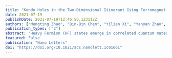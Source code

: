 ```yaml
---
title: "Kondo Holes in the Two-Dimensional Itinerant Ising Ferromagnet Fe3GeTe2"
date: 2021-07-19
publishDate: 2021-07-19T12:46:56.123112Z
authors: ["Mengting Zhao", "Bin-Bin Chen", "Yilian Xi", "Yanyan Zhao", "Hang Xu", "Hongrun Zhang", "Ningyan Cheng", "Haifeng Feng", "Jincheng Zhuang", "Feng Pan", "Xun Xu", "Weichang Hao", "Wei Li", "Si Zhou", "Shi Xue Dou", and "Yi Du"]
publication_types: ["2"]
abstract: "Heavy Fermion (HF) states emerge in correlated quantum materials due to the intriguing interplay between localized magnetic moments and itinerant electrons but rarely appear in 3d-electron systems due to high itinerancy of d-electrons. Here, an anomalous enhancement of Kondo screening is observed at the Kondo hole of local Fe vacancies in Fe3GeTe2 which is a recently discovered 3d-HF system featuring Kondo lattice and two-dimensional itinerant ferromagnetism. An itinerant Kondo–Ising model is established to reproduce the experimental results and provides insight into the competition between Ising ferromagnetism and Kondo screening. Our work explains the microscopic origin of the d-electron HF states in Fe3GeTe2 and inspires future studies of the enriched quantum many-body effects with Kondo holes."
featured: False
publication: "Nano Letters"
doi: "https://doi.org/10.1021/acs.nanolett.1c01661"
---
```


